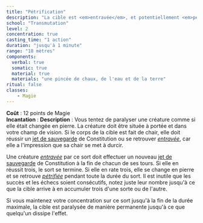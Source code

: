 ```yaml
---
title: "Pétrification"
description: "La cible est <em>entravée</em>, et potentiellement <em>pétrifiée</em>."
school: "Transmutation"
level: 2
concentration: true
casting_time: "1 action"
duration: "jusqu'à 1 minute"
range: "18 mètres"
components:
  verbal: true
  somatic: true
  material: true
  materials: "une pincée de chaux, de l'eau et de la terre"
ritual: false
classes:
    - Magie
---
```

**Coût** : 12 points de Magie   
**Incantation** : 
**Description** : Vous tentez de paralyser une créature comme si elle était changée en pierre. La créature doit être située à portée et dans votre champ de vision. Si le corps de la cible est fait de chair, elle doit réussir un [jet de sauvegarde](/utiliser-les-caracteristiques/#jets-de-sauvegarde) de Constitution ou se retrouver [_entravée_](/gerer-la-sante-du-personnage/#entrave), car elle a l'impression que sa chair se met à durcir.

Une créature [_entravée_](/gerer-la-sante-du-personnage/#entrave) par ce sort doit effectuer un nouveau [jet de sauvegarde](/utiliser-les-caracteristiques/#jets-de-sauvegarde) de Constitution à la fin de chacun de ses tours. Si elle en réussit trois, le sort se termine. Si elle en rate trois, elle se change en pierre et se retrouve [_pétrifiée_](/gerer-la-sante-du-personnage/#petrifie) pendant toute la durée du sort. Il est inutile que les succès et les échecs soient consécutifs, notez juste leur nombre jusqu'à ce que la cible arrive à en accumuler trois d'une sorte ou de l'autre.

Si vous maintenez votre concentration sur ce sort jusqu'à la fin de la durée maximale, la cible est paralysée de manière permanente jusqu'à ce que quelqu'un dissipe l'effet.  
